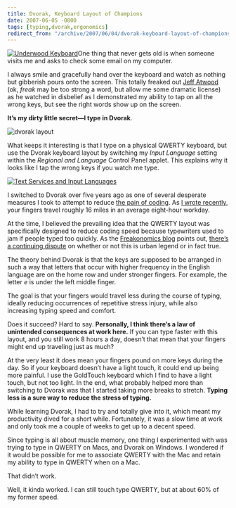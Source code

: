 ```yaml
---
title: Dvorak, Keyboard Layout of Champions
date: 2007-06-05 -0800
tags: [typing,dvorak,ergonomics]
redirect_from: "/archive/2007/06/04/dvorak-keyboard-layout-of-champions.aspx/"
---
```


[![Underwood
Keyboard](https://haacked.com/images/haacked_com/WindowsLiveWriter/DvorakKeyboardLayoutofChampions_14E86/UnderwoodKeyboard_thumb.jpg)](https://haacked.com/images/haacked_com/WindowsLiveWriter/DvorakKeyboardLayoutofChampions_14E86/UnderwoodKeyboard.jpg "Underwood Keyboard")One
thing that never gets old is when someone visits me and asks to
check some email on my computer.

I always smile and gracefully hand over the keyboard and watch as
nothing but gibberish pours onto the screen. This totally freaked out
[Jeff Atwood](http://codinghorror.com/blog/ "CodingHorror Blog") (ok,
*freak* may be too strong a word, but allow me some dramatic license) as
he watched in disbelief as I demonstrated my ability to tap on all the
wrong keys, but see the right words show up on the screen.

**It’s my dirty little secret—I type in Dvorak**.

![dvorak
layout](https://haacked.com/images/haacked_com/WindowsLiveWriter/DvorakKeyboardLayoutofChampions_14E86/dvorak_1.png)

What keeps it interesting is that I type on a physical QWERTY keyboard,
but use the Dvorak keyboard layout by switching my *Input Language*
setting within the *Regional and Language* Control Panel applet. This
explains why it looks like I tap the wrong keys if you watch me type.

[![Text Services and Input
Languages](https://haacked.com/images/haacked_com/WindowsLiveWriter/DvorakKeyboardLayoutofChampions_14E86/Text%20Services%20and%20Input%20Languages_thumb.png)](https://haacked.com/images/haacked_com/WindowsLiveWriter/DvorakKeyboardLayoutofChampions_14E86/Text%20Services%20and%20Input%20Languages.png)

I switched to Dvorak over five years ago as one of several desperate
measures I took to attempt to reduce [the pain of
coding](https://haacked.com/archive/2004/06/10/The-Real-Pain-Of-Software-Development-1.aspx "The Real Pain of Software Development").
As [I wrote
recently](https://haacked.com/archive/2007/05/15/sabatoge-due-to-pain.-developers-take-ergonomics-seriously.aspx "Sabotage Due To Pain. Developers, Take Ergonomics Seriously"),
your fingers travel roughly 16 miles in an average eight-hour workday.

At the time, I believed the prevailing idea that the QWERTY layout was
specifically designed to reduce coding speed because typewriters used to
jam if people typed too quickly. As the [Freakonomics
blog](http://www.freakonomics.com/blog/ "Freakonomics") points out,
[there’s a continuing
dispute](http://www.freakonomics.com/blog/2007/05/30/qwerty-vs-dvorak/ "Qwerty vs Dvorak")
on whether or not this is urban legend or in fact true.

The theory behind Dvorak is that the keys are supposed to be arranged in
such a way that letters that occur with higher frequency in the English
language are on the home row and under stronger fingers. For example,
the letter *e* is under the left middle finger.

The goal is that your fingers would travel less during the course of
typing, ideally reducing occurrences of repetitive stress injury, while
also increasing typing speed and comfort.

Does it succeed? Hard to say. **Personally, I think there’s a law of
unintended consequences at work here.** If you can type faster with this
layout, and you still work 8 hours a day, doesn’t that mean that your
fingers might end up traveling just as much?

At the very least it does mean your fingers pound on more keys during
the day. So if your keyboard doesn’t have a light touch, it could end up
being more painful. I use the GoldTouch keyboard which I find to have a
light touch, but not too light. In the end, what probably helped more
than switching to Dvorak was that I started taking more breaks to
stretch. **Typing less is a sure way to reduce the stress of typing.**

While learning Dvorak, I had to try and totally give into it, which
meant my productivity dived for a short while. Fortunately, it was a
slow time at work and only took me a couple of weeks to get up to a
decent speed.

Since typing is all about muscle memory, one thing I experimented with
was trying to type in QWERTY on Macs, and Dvorak on Windows. I wondered
if it would be possible for me to associate QWERTY with the Mac and
retain my ability to type in QWERTY when on a Mac.

That didn’t work.

Well, it kinda worked. I can still touch type QWERTY, but at about 60%
of my former speed.

